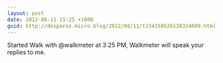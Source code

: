 ```yaml
---
layout: post
date: 2012-08-11 15:25 +1000
guid: http://desparoz.micro.blog/2012/08/11/t234158526128324609.html
---
```

Started Walk with @walkmeter at 3:25 PM, Walkmeter will speak your replies to me.

